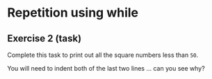 # Repetition using while
## Exercise 2 (task)

Complete this task to print out all the square numbers less than `50`.

You will need to indent both of the last two lines ... can you see why?
